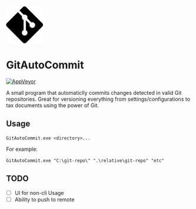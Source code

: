 ![icon](docs/images/icon.png)

# GitAutoCommit

[![AppVeyor](https://img.shields.io/appveyor/ci/Silvenga/gitautocommit.svg?maxAge=2592000&style=flat-square)](https://ci.appveyor.com/project/Silvenga/gitautocommit)

A small program that automaticlly commits changes detected in valid Git repositories. Great for versioning everything from settings/configurations to tax documents using the power of Git. 

## Usage

```
GitAutoCommit.exe <directory>...
```

For example:
```
GitAutoCommit.exe "C:\git-repo\" ".\relative\git-repo" "etc"
```

## TODO

- [ ] UI for non-cli Usage
- [ ] Ability to push to remote